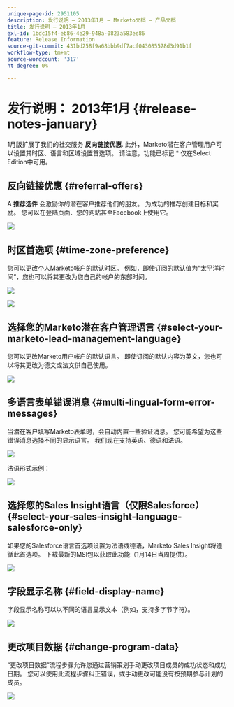 ```yaml
---
unique-page-id: 2951105
description: 发行说明 — 2013年1月 — Marketo文档 — 产品文档
title: 发行说明 — 2013年1月
exl-id: 1bdc15f4-eb86-4e29-948a-0823a583ee86
feature: Release Information
source-git-commit: 431bd258f9a68bbb9df7acf043085578d3d91b1f
workflow-type: tm+mt
source-wordcount: '317'
ht-degree: 0%

---
```


# 发行说明： 2013年1月 {#release-notes-january}

1月版扩展了我们的社交服务 **反向链接优惠**. 此外，Marketo潜在客户管理用户可以设置其时区、语言和区域设置首选项。 请注意，功能已标记 &#42; 仅在Select Edition中可用。

## 反向链接优惠 {#referral-offers}

A **推荐选件** 会激励你的潜在客户推荐他们的朋友。 为成功的推荐创建目标和奖励。 您可以在登陆页面、您的网站甚至Facebook上使用它。

![](assets/image2014-9-22-15-3a20-3a13.png)

## 时区首选项 {#time-zone-preference}

您可以更改个人Marketo帐户的默认时区。 例如，即使订阅的默认值为“太平洋时间”，您也可以将其更改为您自己的帐户的东部时间。

![](assets/image2014-9-22-15-3a20-3a41.png)

![](assets/image2014-9-22-15-3a21-3a2.png)

## 选择您的Marketo潜在客户管理语言 {#select-your-marketo-lead-management-language}

您可以更改Marketo用户帐户的默认语言。 即使订阅的默认内容为英文，您也可以将其更改为德文或法文供自己使用。

![](assets/image2014-9-22-15-3a21-3a18.png)

## 多语言表单错误消息 {#multi-lingual-form-error-messages}

当潜在客户填写Marketo表单时，会自动内置一些验证消息。 您可能希望为这些错误消息选择不同的显示语言。 我们现在支持英语、德语和法语。

![](assets/image2014-9-22-15-3a21-3a33.png)

法语形式示例：

![](assets/image2014-9-22-15-3a22-3a2.png)

## 选择您的Sales Insight语言（仅限Salesforce） {#select-your-sales-insight-language-salesforce-only}

如果您的Salesforce语言首选项设置为法语或德语，Marketo Sales Insight将遵循此首选项。 下载最新的MSI包以获取此功能（1月14日当周提供）。

![](assets/image2014-9-22-15-3a22-3a31.png)

## 字段显示名称 {#field-display-name}

字段显示名称可以以不同的语言显示文本（例如，支持多字节字符）。

![](assets/image2014-9-22-15-3a22-3a56.png)

## 更改项目数据 {#change-program-data}

“更改项目数据”流程步骤允许您通过营销策划手动更改项目成员的成功状态和成功日期。 您可以使用此流程步骤纠正错误，或手动更改可能没有按预期参与计划的成员。

![](assets/image2014-9-22-15-3a23-3a23.png)
